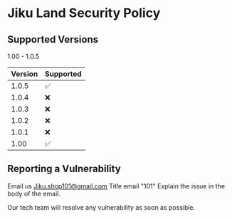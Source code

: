 # Jiku Land Security Policy

## Supported Versions

1.00 - 1.0.5

| Version | Supported          |
| ------- | ------------------ |
| 1.0.5   | :white_check_mark: |
| 1.0.4   | :x:                |
| 1.0.3   | :x:                |
| 1.0.2   | :x:                |
| 1.0.1   | :x:                |
| 1.00    | :white_check_mark: |

## Reporting a Vulnerability

Email us
Jiku.shop101@gmail.com
Title email "101"
Explain the issue in the body of the email.

Our tech team will resolve any vulnerability 
as soon as possible. 
